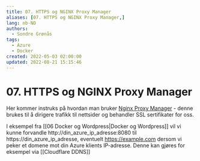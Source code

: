 ```yaml
---
title: 07. HTTPS og NGINX Proxy Manager
aliases: [07. HTTPS og NGINX Proxy Manager,]
lang: nb-NO
authors:
  - Sondre Grønås
tags:
  - Azure
  - Docker
created: 2022-05-03 02:00:00
updated: 2022-08-21 15:15:46
---
```

# 07. HTTPS og NGINX Proxy Manager
Her kommer instruks på hvordan man bruker [Nginx Proxy Manager](https://nginxproxymanager.com/) - denne brukes til å dirigere trafikk til nettsider og behandler SSL sertifikater for oss.

I eksempel fra [[06 Docker og Wordpress|Docker og Wordpress]] vil vi kunne forvandle http://din_azure_ip_adresse:8080 til https://din_azure_ip_adresse, eventuelt https://example.com dersom vi peker et domene mot din Azure klients IP-adresse. Denne kan gjøres for eksempel via [[Cloudflare DDNS]]